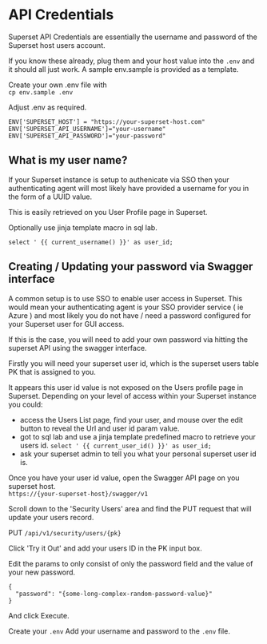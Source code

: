 # API Credentials

Superset API Credentials are essentially the username and password of the Superset host users account.

If you know these already, plug them and your host value into the `.env` and it should all just work.  A sample env.sample is provided as a template. 

Create your own .env file with  
`cp env.sample .env`

Adjust .env as required.
```
ENV['SUPERSET_HOST'] = "https://your-superset-host.com"
ENV['SUPERSET_API_USERNAME']="your-username"
ENV['SUPERSET_API_PASSWORD']="your-password"
```

## What is my user name?

If your Superset instance is setup to authenicate via SSO then your authenticating agent will most likely have provided a username for you in the form of a UUID value.

This is easily retrieved on you User Profile page in Superset.

Optionally use jinja template macro in sql lab.

`select ' {{ current_username() }}' as user_id;`

## Creating / Updating your password via Swagger interface

A common setup is to use SSO to enable user access in Superset.  This would mean your authenticating agent is your SSO provider service ( ie Azure ) and most likely you do not have / need a password configured for your Superset user for GUI access.

If this is the case, you will need to add your own password via hitting the superset API using the swagger interface.

Firstly you will need your superset user id, which is the superset users table PK that is assigned to you.

It appears this user id value is not exposed on the Users profile page in Superset. Depending on your level of access within your Superset instance you could:
- access the Users List page, find your user, and mouse over the edit button to reveal the Url and user id param value.  
- got to sql lab and use a jinja template predefined macro to retrieve your users id.
`select ' {{ current_user_id() }}' as user_id;`
- ask your superset admin to tell you what your personal superset user id is.

Once you have your user id value, open the Swagger API page on you superset host.  
`https://{your-superset-host}/swagger/v1`

Scroll down to the 'Security Users' area and find the PUT request that will update your users record.

PUT `/api/v1/security/users/{pk}`

Click 'Try it Out' and add your users ID in the PK input box.  

Edit the params to only consist of only the password field and the value of your new password.  

```
{
  "password": "{some-long-complex-random-password-value}"
}
```

And click Execute.

Create your `.env`
Add your username and password to the `.env` file.

